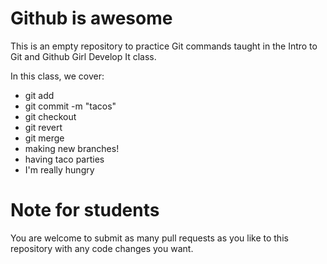 # Github is awesome

This is an empty repository to practice Git commands taught in the Intro to Git and Github Girl Develop It class.

In this class, we cover:

* git add
* git commit -m "tacos"
* git checkout
* git revert
* git merge
* making new branches!
* having taco parties
* I'm really hungry

# Note for students

You are welcome to submit as many pull requests as you like to this repository with any code changes you want.
